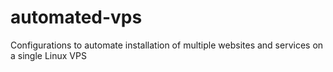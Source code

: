 # automated-vps
Configurations to automate installation of multiple websites and services on a single Linux VPS
